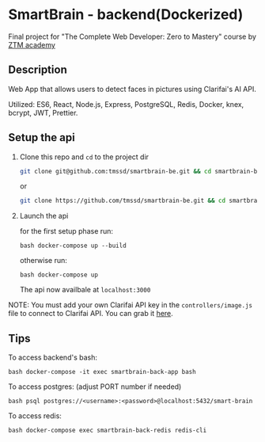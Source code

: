 # SmartBrain - backend(Dockerized)

Final project for "The Complete Web Developer: Zero to Mastery" course by [ZTM academy](https://zerotomastery.io/courses/coding-bootcamp/)

## Description

Web App that allows users to detect faces in pictures using Clarifai's AI API.

Utilized: ES6, React, Node.js, Express, PostgreSQL, Redis, Docker, knex, bcrypt, JWT, Prettier.

## Setup the api

1. Clone this repo and `cd` to the project dir

    ```bash
    git clone git@github.com:tmssd/smartbrain-be.git && cd smartbrain-be
    ```

    or

    ```bash
    git clone https://github.com/tmssd/smartbrain-be.git && cd smartbrain-be
    ```

2. Launch the api

    for the first setup phase run:

    ```bash docker-compose up --build```

    otherwise run:

    ```bash docker-compose up```

    The api now availbale at `localhost:3000`

NOTE: You must add your own Clarifai API key in the `controllers/image.js` file to connect to Clarifai API. You can grab it [here](https://www.clarifai.com/).

## Tips

To access backend's bash:

```bash docker-compose -it exec smartbrain-back-app bash```

To access postgres: (adjust PORT number if needed)

```bash psql postgres://<username>:<password>@localhost:5432/smart-brain```

To access redis:

```bash docker-compose exec smartbrain-back-redis redis-cli```
